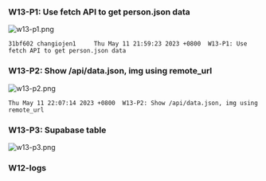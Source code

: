 ### W13-P1: Use fetch API to get person.json data

![w13-p1.png](https://ztflbjygdewbkwpghxwx.supabase.co/storage/v1/object/public/md-img/img/w13-p1.png)

```
31bf602 changiojen1     Thu May 11 21:59:23 2023 +0800  W13-P1: Use fetch API to get person.json data
```

### W13-P2: Show /api/data.json, img using remote_url

![w13-p2.png](https://ztflbjygdewbkwpghxwx.supabase.co/storage/v1/object/public/md-img/img/w13-p2.png)

```
Thu May 11 22:07:14 2023 +0800  W13-P2: Show /api/data.json, img using remote_url
```

### W13-P3: Supabase table

![w13-p3.png](https://ztflbjygdewbkwpghxwx.supabase.co/storage/v1/object/public/md-img/img/w13-p3.png)

### W12-logs

```

```
